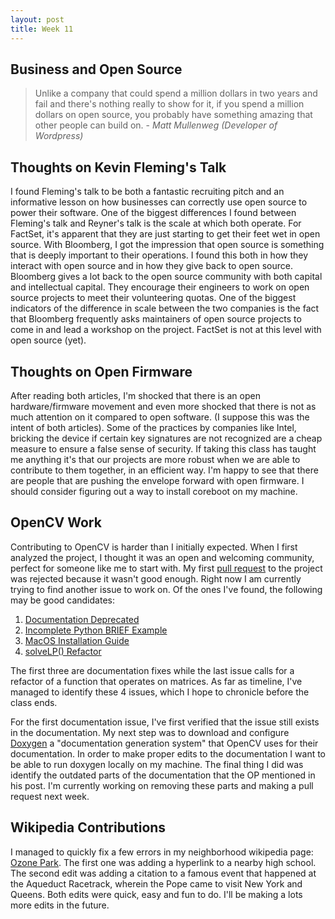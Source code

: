 ```yaml
---
layout: post
title: Week 11 
---
```

## Business and Open Source 

> Unlike a company that could spend a million dollars in two years and fail and there's nothing really to show for it, if you spend a million dollars on open source, you probably have something amazing that other people can build on. - _Matt Mullenweg (Developer of Wordpress)_

## Thoughts on Kevin Fleming's Talk 
I found Fleming's talk to be both a fantastic recruiting pitch and an informative lesson on how businesses can correctly use open source to power their software. One of the biggest differences I found between Fleming's talk and Reyner's talk is the scale at which both operate. For FactSet, it's apparent that they are just starting to get their feet wet in open source. With Bloomberg, I got the impression that open source is something that is deeply important to their operations. I found this both in how they interact with open source and in how they give back to open source. Bloomberg gives a lot back to the open source community with both capital and intellectual capital. They encourage their engineers to work on open source projects to meet their volunteering quotas. One of the biggest indicators of the difference in scale between the two companies is the fact that Bloomberg frequently asks maintainers of open source projects to come in and lead a workshop on the project. FactSet is not at this level with open source (yet).  

## Thoughts on Open Firmware 
After reading both articles, I'm shocked that there is an open hardware/firmware movement and even more shocked that there is not as much attention on it compared to open software. (I suppose this was the intent of both articles). Some of the practices by companies like Intel, bricking the device if certain key signatures are not recognized are a cheap measure to ensure a false sense of security. If taking this class has taught me anything it's that our projects are more robust when we are able to contribute to them together, in an efficient way. I'm happy to see that there are people that are pushing the envelope forward with open firmware. I should consider figuring out a way to install coreboot on my machine. 

## OpenCV Work 
Contributing to OpenCV is harder than I initially expected. When I first analyzed the project, I thought it was an open and welcoming community, perfect for someone like me to start with. My first [pull request](https://github.com/opencv/opencv/pull/15898) to the project was rejected because it wasn't good enough. Right now I am currently trying to find another issue to work on. Of the ones I've found, the following may be good candidates: 
1. [Documentation Deprecated](https://github.com/opencv/opencv/issues/15302)
2. [Incomplete Python BRIEF Example](https://github.com/opencv/opencv/issues/14093)
3. [MacOS Installation Guide](https://github.com/opencv/opencv/issues/13822)
4. [solveLP() Refactor](https://github.com/opencv/opencv/issues/12343) 

The first three are documentation fixes while the last issue calls for a refactor of a function that operates on matrices. As far as timeline, I've managed to identify these 4 issues, which I hope to chronicle before the class ends. 

For the first documentation issue, I've first verified that the issue still exists in the documentation. My next step was to download and configure [Doxygen](https://docs.opencv.org/master/d4/db1/tutorial_documentation.html) a "documentation generation system" that OpenCV uses for their documentation. In order to make proper edits to the documentation I want to be able to run doxygen locally on my machine. The final thing I did was identify the outdated parts of the documentation that the OP mentioned in his post. I'm currently working on removing these parts and making a pull request next week. 

## Wikipedia Contributions 
I managed to quickly fix a few errors in my neighborhood wikipedia page: [Ozone Park](https://en.wikipedia.org/wiki/Ozone_Park,_Queens). The first one was adding a hyperlink to a nearby high school. The second edit was adding a citation to a famous event that happened at the Aqueduct Racetrack, wherein the Pope came to visit New York and Queens. Both edits were quick, easy and fun to do. I'll be making a lots more edits in the future. 
